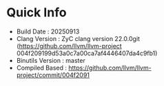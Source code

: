 # Quick Info
* Build Date : 20250913
* Clang Version : ZyC clang version 22.0.0git (https://github.com/llvm/llvm-project 004f209199d53a0c7a00ca7af4446407da4c9fb1)
* Binutils Version : master
* Compiled Based : https://github.com/llvm/llvm-project/commit/004f2091

